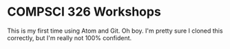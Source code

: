 # COMPSCI 326 Workshops
This is my first time using Atom and Git. Oh boy.
I'm pretty sure I cloned this correctly, but I'm really not 100% confident.
